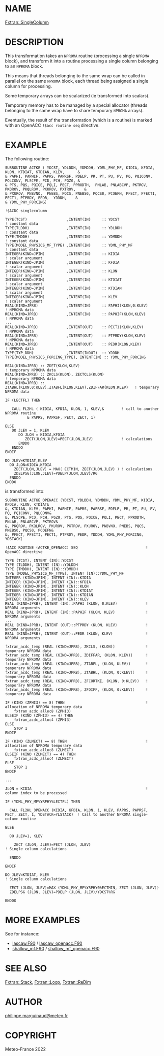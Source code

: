 # NAME

[Fxtran::SingleColumn](../lib/Fxtran/SingleColumn.pm)

# DESCRIPTION

This transformation takes an `NPROMA` routine (processing a single `NPROMA` block),
and transform it into a routine processing a single column belonging to an `NPROMA`
block.

This means that threads belonging to the same wrap can be called in parallel on
the same `NPROMA` block, each thread being assigned a single column for 
processing.

Some temporary arrays can be scalarized (ie transformed into scalars).

Temporary memory has to be managed by a special allocator (threads belonging to 
the same wrap have to share temporary `NPROMA` arrays).

Eventually, the result of the transformation (which is a routine) is marked with 
an OpenACC `!$acc routine seq` directive.

# EXAMPLE

The following routine:

    SUBROUTINE ACTKE ( YDCST, YDLDDH, YDMDDH, YDML_PHY_MF, KIDIA, KFDIA, KLON, KTDIAT, KTDIAN, KLEV,      &   
    & PAPHI, PAPHIF, PAPRS, PAPRSF, PDELP, PR, PT, PU, PV, PQ, PQICONV,  PQLCONV, PLSCPE, PCD, PCH, PGZ0, &
    & PTS, PQS, PQICE, PQLI, PECT, PPRODTH,  PNLAB, PNLABCVP, PKTROV, PKQROV, PKQLROV, PKUROV, PXTROV,    &   
    & PXUROV, PNBVNO,  PNEBS, PQCS, PNEBS0, PQCS0, PCOEFN, PFECT, PFECTI, PECT1, PTPRDY, PEDR,  YDDDH,    &   
    & YDML_PHY_FORCING)
    
    !$ACDC singlecolumn 
    
    TYPE(TCST)                  ,INTENT(IN)     :: YDCST                          ! constant data
    TYPE(TLDDH)                 ,INTENT(IN)     :: YDLDDH                         ! constant data
    TYPE(TMDDH)                 ,INTENT(IN)     :: YDMDDH                         ! constant data
    TYPE(MODEL_PHYSICS_MF_TYPE) ,INTENT(IN)     :: YDML_PHY_MF                    ! constant data
    INTEGER(KIND=JPIM)          ,INTENT(IN)     :: KIDIA                          ! scalar argument
    INTEGER(KIND=JPIM)          ,INTENT(IN)     :: KFDIA                          ! scalar argument
    INTEGER(KIND=JPIM)          ,INTENT(IN)     :: KLON                           ! scalar argument
    INTEGER(KIND=JPIM)          ,INTENT(IN)     :: KTDIAT                         ! scalar argument
    INTEGER(KIND=JPIM)          ,INTENT(IN)     :: KTDIAN                         ! scalar argument
    INTEGER(KIND=JPIM)          ,INTENT(IN)     :: KLEV                           ! scalar argument
    REAL(KIND=JPRB)             ,INTENT(IN)     :: PAPHI(KLON,0:KLEV)             ! NPROMA data
    REAL(KIND=JPRB)             ,INTENT(IN)     :: PAPHIF(KLON,KLEV)              ! NPROMA data
    ...
    REAL(KIND=JPRB)             ,INTENT(OUT)    :: PECT1(KLON,KLEV)               ! NPROMA data
    REAL(KIND=JPRB)             ,INTENT(OUT)    :: PTPRDY(KLON,KLEV)              ! NPROMA data
    REAL(KIND=JPRB)             ,INTENT(OUT)    :: PEDR(KLON,KLEV)                ! NPROMA data
    TYPE(TYP_DDH)               ,INTENT(INOUT)  :: YDDDH
    TYPE(MODEL_PHYSICS_FORCING_TYPE), INTENT(IN) :: YDML_PHY_FORCING
    
    REAL(KIND=JPRB) :: ZDET(KLON,KLEV)                                            ! temporary NPROMA data
    REAL(KIND=JPRB) :: ZKCLS(KLON), ZECTCLS(KLON)                                 ! temporary NPROMA data
    REAL(KIND=JPRB) :: ZTABHL(KLON,0:KLEV),ZTABFL(KLON,KLEV),ZDIFFAR(KLON,KLEV)   ! temporary NPROMA data
    
    IF (LECTFL) THEN

       CALL FL2HL ( KIDIA, KFDIA, KLON, 1, KLEV,&        ! call to another NPROMA routine
              & PAPRS, PAPRSF, PECT, ZECT, 1)

    ELSE
       DO JLEV = 1, KLEV
          DO JLON = KIDIA,KFDIA
             ZECT(JLON,JLEV)=PECT(JLON,JLEV)             ! calculations
          ENDDO
       ENDDO
    ENDIF

    DO JLEV=KTDIAT,KLEV
      DO JLON=KIDIA,KFDIA
        ZECT(JLON,JLEV) = MAX( ECTMIN, ZECT(JLON,JLEV) ) ! calculations
        ZDELPSG(JLON,JLEV)=PDELP(JLON,JLEV)/RG
      ENDDO
    ENDDO

is transformed into:

    SUBROUTINE ACTKE_OPENACC (YDCST, YDLDDH, YDMDDH, YDML_PHY_MF, KIDIA, KFDIA, KLON, KTDIAT&
    &, KTDIAN, KLEV, PAPHI, PAPHIF, PAPRS, PAPRSF, PDELP, PR, PT, PU, PV, PQ, PQICONV, PQLCONV&
    &, PLSCPE, PCD, PCH, PGZ0, PTS, PQS, PQICE, PQLI, PECT, PPRODTH, PNLAB, PNLABCVP, PKTROV&
    &, PKQROV, PKQLROV, PKUROV, PXTROV, PXUROV, PNBVNO, PNEBS, PQCS, PNEBS0, PQCS0, PCOEFN&
    &, PFECT, PFECTI, PECT1, PTPRDY, PEDR, YDDDH, YDML_PHY_FORCING, YDSTACK)
    
    !$ACC ROUTINE (ACTKE_OPENACC) SEQ                               ! OpenACC directive
    
    TYPE (TCST), INTENT (IN)::YDCST
    TYPE (TLDDH), INTENT (IN)::YDLDDH
    TYPE (TMDDH), INTENT (IN)::YDMDDH
    TYPE (MODEL_PHYSICS_MF_TYPE), INTENT (IN)::YDML_PHY_MF
    INTEGER (KIND=JPIM), INTENT (IN)::KIDIA
    INTEGER (KIND=JPIM), INTENT (IN)::KFDIA
    INTEGER (KIND=JPIM), INTENT (IN)::KLON
    INTEGER (KIND=JPIM), INTENT (IN)::KTDIAT
    INTEGER (KIND=JPIM), INTENT (IN)::KTDIAN
    INTEGER (KIND=JPIM), INTENT (IN)::KLEV
    REAL (KIND=JPRB), INTENT (IN)::PAPHI (KLON, 0:KLEV)             ! NPROMA arguments
    REAL (KIND=JPRB), INTENT (IN)::PAPHIF (KLON, KLEV)              ! NPROMA arguments
    ...
    REAL (KIND=JPRB), INTENT (OUT)::PTPRDY (KLON, KLEV)             ! NPROMA arguments
    REAL (KIND=JPRB), INTENT (OUT)::PEDR (KLON, KLEV)               ! NPROMA arguments
    
    fxtran_acdc_temp (REAL (KIND=JPRB), ZKCLS, (KLON))              ! temporary NPROMA data
    fxtran_acdc_temp (REAL (KIND=JPRB), ZDIFFAR, (KLON, KLEV))      ! temporary NPROMA data
    fxtran_acdc_temp (REAL (KIND=JPRB), ZTABFL, (KLON, KLEV))       ! temporary NPROMA data
    fxtran_acdc_temp (REAL (KIND=JPRB), ZTABHL, (KLON, 0:KLEV))     ! temporary NPROMA data
    fxtran_acdc_temp (REAL (KIND=JPRB), ZFCORTKE, (KLON, 0:KLEV))   ! temporary NPROMA data
    fxtran_acdc_temp (REAL (KIND=JPRB), ZFDIFF, (KLON, 0:KLEV))     ! temporary NPROMA data
    
    IF (KIND (ZPHI3) == 8) THEN                                     ! allocation of NPROMA temporary data
        fxtran_acdc_alloc8 (ZPHI3)
    ELSEIF (KIND (ZPHI3) == 4) THEN
        fxtran_acdc_alloc4 (ZPHI3)
    ELSE
        STOP 1
    ENDIF
    
    IF (KIND (ZLMECT) == 8) THEN                                    ! allocation of NPROMA temporary data
        fxtran_acdc_alloc8 (ZLMECT)
    ELSEIF (KIND (ZLMECT) == 4) THEN
        fxtran_acdc_alloc4 (ZLMECT)
    ELSE
        STOP 1
    ENDIF
    
    ...

    JLON = KIDIA                                                    ! column index to be processed
    
    IF (YDML_PHY_MF%YRPHY%LECTFL) THEN

      CALL FL2HL_OPENACC (KIDIA, KFDIA, KLON, 1, KLEV, PAPRS, PAPRSF, PECT, ZECT, 1, YDSTACK=YLSTACK)  ! Call to another NPROMA single-column routine
    
    ELSE
    
      DO JLEV=1, KLEV
    
        ZECT (JLON, JLEV)=PECT (JLON, JLEV)                                                             ! Single column calculations
    
      ENDDO
    
    ENDIF
    
    DO JLEV=KTDIAT, KLEV                                                                                ! Single column calculations
    
      ZECT (JLON, JLEV)=MAX (YDML_PHY_MF%YRPHY0%ECTMIN, ZECT (JLON, JLEV))
      ZDELPSG (JLON, JLEV)=PDELP (JLON, JLEV)/YDCST%RG
    
    ENDDO

# MORE EXAMPLES

See for instance:

- [lascaw.F90](../tests/49t2_openacc-bench/src/main/arpifs/interpol/lascaw.F90)
/
[lascaw\_openacc.F90](../tests/49t2_openacc-bench/ref/util/src/local/arpifs/interpol/lascaw_openacc.F90)
- [shallow\_mf.F90](../tests/49t2_openacc-bench/src/main/phyex/turb/shallow_mf.F90)
/
[shallow\_mf\_openacc.F90](../tests/49t2_openacc-bench/ref/util/src/local/phyex/turb/shallow_mf_openacc.F90)

# SEE ALSO

[Fxtran::Stack](Fxtran%3A%3AStack.md), [Fxtran::Loop](Fxtran%3A%3ALoop.md), [Fxtran::ReDim](Fxtran%3A%3AReDim.md)

# AUTHOR

philippe.marguinaud@meteo.fr

# COPYRIGHT

Meteo-France 2022
